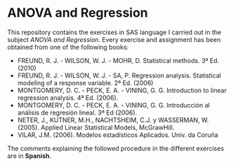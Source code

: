 # ANOVA and Regression 

This repository contains the exercises in SAS language I carried out in the subject *ANOVA and Regression*. Every exercise and assignment has been obtained from one of the following books:

- FREUND, R. J. - WILSON, W. J. - MOHR, D. Statistical methods. 3ª Ed. (2010)
- FREUND, R. J. - WILSON, W. J. - SA, P. Regression analysis. Statistical modeling of
a response variable. 2ª Ed. (2006)
-  MONTGOMERY, D. C. - PECK, E. A. - VINING, G. G. Introduction to linear regression
analysis. 4ª Ed. (2006).
- MONTGOMERY, D. C. - PECK, E. A. - VINING, G. G. Introducción al análisis de
regresión lineal. 3ª Ed (2006).
- NETER, J., KUTNER, M.H., NACHTSHEIM, C.J. y WASSERMAN, W. (2005). Applied
Linear Statistical Models, McGrawHill.
- VILAR, J.M. (2006). Modelos estadísticos Aplicados. Univ. da Coruña


The comments explaining the followed procedure in the different exercises are in **Spanish**. 
